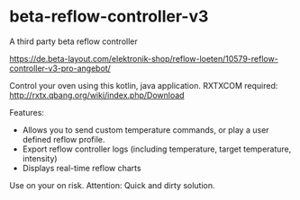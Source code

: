 # beta-reflow-controller-v3
A third party beta reflow controller

https://de.beta-layout.com/elektronik-shop/reflow-loeten/10579-reflow-controller-v3-pro-angebot/

Control your oven using this kotlin, java application. 
RXTXCOM required: http://rxtx.qbang.org/wiki/index.php/Download

Features:
* Allows you to send custom temperature commands, or play a user defined reflow profile.
* Export reflow controller logs (including temperature, target temperature, intensity)
* Displays real-time reflow charts

Use on your on risk. Attention: Quick and dirty solution.
